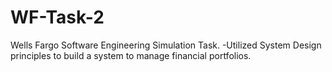 # WF-Task-2
Wells Fargo Software Engineering Simulation Task. 
-Utilized System Design principles to build a system to manage financial portfolios. 
